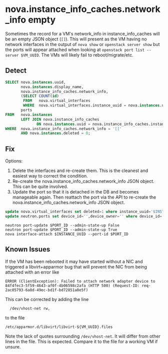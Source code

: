 # nova.instance_info_caches.network_info empty

Sometimes the record for a VM's network_info in instance_info_caches will be an empty JSON object (`[]`). This will present as the VM having no network interfaces in the output of `nova show` or `openstack server show` but the ports will appear attached when looking at `openstack port list --server $VM_UUID`. The VMs will likely fail to reboot/migrate/etc.

## Detect

````SQL
SELECT nova.instances.uuid,
       nova.instances.display_name,
       nova.instance_info_caches.network_info,
       (SELECT COUNT(id)
        FROM   nova.virtual_interfaces
        WHERE  nova.virtual_interfaces.instance_uuid = nova.instances.uuid) AS
       ports
FROM   nova.instances
       LEFT JOIN nova.instance_info_caches
              ON nova.instances.uuid = nova.instance_info_caches.instance_uuid
WHERE  nova.instance_info_caches.network_info = '[]'
       AND nova.instances.deleted = 0;  
````

## Fix

Options:

1. Delete the interfaces and re-create them. This is the cleanest and easiest way to correct the condition.
2. Re-create the nova.instance_info_caches.network_info JSON object. This can be quite involved.
3. Update the port so that it is detached in the DB and becomes manageable again. Then reattach the port via the API to re-create the nova.instance_info_caches.network_info JSON object.

````SQL
update nova.virtual_interfaces set deleted=1 where instance_uuid='$INSTANCE_UUID' and deleted=0
update neutron.ports set device_id='',device_owner='' where device_id='$INSTANCE_UUID'
````

````
neutron port-update $PORT_ID --admin-state-up False
neutron port-update $PORT_ID --admin-state-up True
nova interface-attach $INSTANCE_UUID --port-id $PORT_ID
````

## Known Issues

If the VM has been rebooted it may have started without a NIC and triggered a libvirt+apparmor bug that will prevent the NIC from being attached with an error like 
````
ERROR (ClientException): Failed to attach network adapter device to 84f4fec3-5f59-4643-af0f-4b06598c2afa (HTTP 500) (Request-ID: req-2ac05793-6a8d-49ec-bd1f-bd72851a8e5f)
````
This can be corrected by adding the line
````
  /dev/vhost-net rw,
````
to the file
````
/etc/apparmor.d/libvirt/libvirt-${VM_UUID}.files
````
Note the lack of quotes surrounding `/dev/vhost-net`. It will differ from other lines in the file. This is expected. Compare it to the file for a working VM if unsure.

